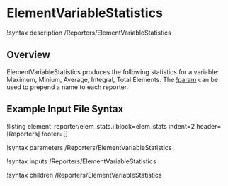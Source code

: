 # ElementVariableStatistics

!syntax description /Reporters/ElementVariableStatistics

## Overview

ElementVariableStatistics produces the following statistics for a
variable: Maximum, Minium, Average, Integral, Total Elements. The
[!param](/Reporters/ElementVariableStatistics/base_name) can be used to prepend a
name to each reporter.



## Example Input File Syntax

!listing element_reporter/elem_stats.i block=elem_stats
  indent=2 header=[Reporters] footer=[]

!syntax parameters /Reporters/ElementVariableStatistics

!syntax inputs /Reporters/ElementVariableStatistics

!syntax children /Reporters/ElementVariableStatistics

